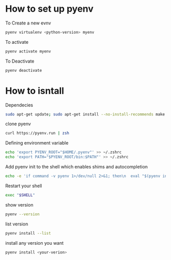 
# How to set up pyenv

To Create a new evnv
```sh
pyenv virtualenv <python-version> myenv
```
To activate
```sh
pyenv activate myenv
```
To Deactivate
```sh
pyenv deactivate
```

# How to isntall

Dependecies
```sh
sudo apt-get update; sudo apt-get install --no-install-recommends make build-essential libssl-dev zlib1g-dev libbz2-dev libreadline-dev libsqlite3-dev wget curl llvm libncurses5-dev xz-utils tk-dev libxml2-dev libxmlsec1-dev libffi-dev liblzma-dev
```
clone pyenv

```sh
curl https://pyenv.run | zsh
```
Defining environment variable
```sh
echo 'export PYENV_ROOT="$HOME/.pyenv"' >> ~/.zshrc
echo 'export PATH="$PYENV_ROOT/bin:$PATH"' >> ~/.zshrc
```
Add pyenv init to the shell which enables shims and autocompletion
```sh
echo -e 'if command -v pyenv 1>/dev/null 2>&1; then\n  eval "$(pyenv init -)"\nfi' >> ~/.zshrc
```
Restart your shell

```sh
exec "$SHELL"
```
show version
```sh
pyenv --version

```
list version
```sh
pyenv install --list
```
install any version you want
```sh
pyenv install <your-verion>
```
